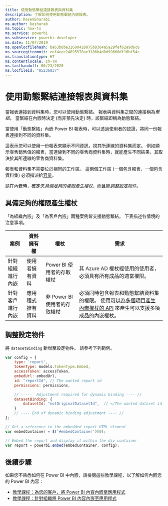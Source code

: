 ```yaml
---
title: 使用動態繫結連接報表與資料集
description: 了解如何使用動態繫結內嵌報表。
author: KesemSharabi
ms.author: kesharab
ms.topic: how-to
ms.service: powerbi
ms.subservice: powerbi-developer
ms.date: 11/07/2019
ms.openlocfilehash: ba63b8be32600428075b9304a5a29fef62a9d6c8
ms.sourcegitcommit: eef4eee24695570ae3186b4d8d99660df16bf54c
ms.translationtype: HT
ms.contentlocale: zh-TW
ms.lasthandoff: 06/23/2020
ms.locfileid: "85236837"
---
```

# <a name="connect-a-report-to-a-dataset-using-dynamic-binding"></a>使用動態繫結連接報表與資料集 

當報表連接到資料集時，您可以使用動態繫結。 報表與資料集之間的連接稱為*繫結*。 當繫結在內嵌時決定 (而非預先決定) 時，該繫結即稱為動態繫結。

當使用「動態繫結」內嵌 Power BI 報表時，可以透過使用者的認證，將同一份報表連接到不同的資料集。

這表示您可以使用一份報表來顯示不同資訊，視其所連線的資料集而定。 例如顯示零售銷售值的報表，當連線到不同的零售商資料集時，就能產生不同結果，其取決於其所連線的零售商資料集。

報表和資料集不需要位於相同的工作區。 這兩個工作區 (一個包含報表，一個包含資料集) 必須指派給[容量](azure-pbie-create-capacity.md)。

請在內嵌時，確定您*具備足夠的權限產生權杖*，而且能*調整設定物件*。

## <a name="generating-a-token-with-sufficient-permissions"></a>具備足夠的權限產生權杖

「為組織內嵌」及「為客戶內嵌」兩種案例皆支援動態繫結。 下表描述各情境的注意事項。

|案例  |資料擁有權  |權杖  |需求  |
|---------|---------|---------|---------|
|針對組織進行內嵌    |使用者擁有資料         |Power BI 使用者的存取權杖         |其 Azure AD 權杖經使用的使用者，必須具有所有成品的適當權限。         |
|針對客戶進行內嵌     |應用程式擁有資料         |非 Power BI 使用者的存取權杖         |必須同時包含報表和動態繫結資料集的權限。 使用[可以為多個項目產生內嵌權杖的 API](embed-sample-for-customers.md#multiEmbedToken) 來產生可以支援多項成品的內嵌權杖。         |

## <a name="adjusting-the-config-object"></a>調整設定物件
將 `datasetBinding` 新增至設定物件。 請參考下列範例。

```javascript
var config = {
    type: 'report',
    tokenType: models.TokenType.Embed,
    accessToken: accessToken,
    embedUrl: embedUrl,
    id: "reportId", // The wanted report id
    permissions: permissions,

    // -----  Adjustment required for dynamic binding ---- //
    datasetBinding: {
        datasetId: "notOriginalDatasetId",  // </The wanted dataset id
    }
    // ---- End of dynamic binding adjustment ---- //
};

// Get a reference to the embedded report HTML element
var embedContainer = $('#embedContainer')[0];

// Embed the report and display it within the div container
var report = powerbi.embed(embedContainer, config);
```

## <a name="next-steps"></a>後續步驟

如果您不熟悉如何在 Power BI 中內嵌，請檢閱這些教學課程，以了解如何內嵌您的 Power BI 內容：
* [教學課程：為您的客戶，將 Power BI 內容內嵌至應用程式](embed-sample-for-customers.md)
* [教學課程：針對組織將 Power BI 內容內嵌至應用程式](embed-sample-for-your-organization.md)
